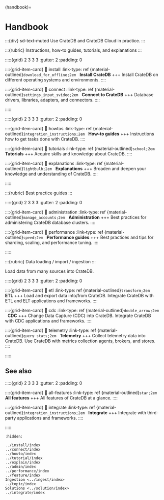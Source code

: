 (handbook)=

# Handbook

:::{div} sd-text-muted
Use CrateDB and CrateDB Cloud in practice.
:::

:::{rubric} Instructions, how-to guides, tutorials, and explanations
:::

:::::{grid} 2 3 3 3
:gutter: 2
:padding: 0

::::{grid-item-card}
:link: install
:link-type: ref
{material-outlined}`download_for_offline;2em` &nbsp; **Install CrateDB**
+++
Install CrateDB on different operating systems and environments.
::::

::::{grid-item-card}
:link: connect
:link-type: ref
{material-outlined}`settings_input_svideo;2em` &nbsp; **Connect to CrateDB**
+++
Database drivers, libraries, adapters, and connectors.
::::

:::::


:::::{grid} 2 3 3 3
:gutter: 2
:padding: 0

::::{grid-item-card}
:link: howtos
:link-type: ref
{material-outlined}`integration_instructions;2em` &nbsp; **How-to guides**
+++
Instructions how to get tasks done with CrateDB.
::::

::::{grid-item-card}
:link: tutorials
:link-type: ref
{material-outlined}`school;2em` &nbsp; **Tutorials**
+++
Acquire skills and knowledge about CrateDB.
::::

::::{grid-item-card}
:link: explanations
:link-type: ref
{material-outlined}`lightbulb;2em` &nbsp; **Explanations**
+++
Broaden and deepen your knowledge and understanding of CrateDB.
::::

:::::

:::{rubric} Best practice guides
:::

:::::{grid} 2 3 3 3
:gutter: 2
:padding: 0

::::{grid-item-card}
:link: administration
:link-type: ref
{material-outlined}`manage_accounts;2em` &nbsp; **Administration**
+++
Best practices for administering CrateDB database clusters.
::::

::::{grid-item-card}
:link: performance
:link-type: ref
{material-outlined}`speed;2em` &nbsp; **Performance guides**
+++
Best practices and tips for sharding, scaling, and performance tuning.
::::

:::::

:::{rubric} Data loading / import / ingestion
:::

Load data from many sources into CrateDB.

:::::{grid} 2 3 3 3
:gutter: 2
:padding: 0

::::{grid-item-card}
:link: etl
:link-type: ref
{material-outlined}`transform;2em` &nbsp; **ETL**
+++
Load and export data into/from CrateDB.
Integrate CrateDB with ETL and ELT applications and frameworks.
::::

::::{grid-item-card}
:link: cdc
:link-type: ref
{material-outlined}`double_arrow;2em` &nbsp; **CDC**
+++
Change Data Capture (CDC) into CrateDB.
Integrate CrateDB with CDC applications and frameworks.
::::

::::{grid-item-card}
:link: telemetry
:link-type: ref
{material-outlined}`query_stats;2em` &nbsp; **Telemetry**
+++
Collect telemetry data into CrateDB.
Use CrateDB with metrics collection agents, brokers, and stores.
::::

:::::

## See also

:::::{grid} 2 3 3 3
:gutter: 2
:padding: 0

::::{grid-item-card}
:link: all-features
:link-type: ref
{material-outlined}`star;2em` &nbsp; **All features**
+++
All features of CrateDB at a glance.
::::

::::{grid-item-card}
:link: integrate
:link-type: ref
{material-outlined}`integration_instructions;2em` &nbsp; **Integrate**
+++
Integrate with third-party applications and frameworks.
::::

:::::


```{toctree}
:hidden:

../install/index
../connect/index
../howto/index
../tutorial/index
../explain/index
../admin/index
../performance/index
../feature/index
Ingestion <../ingest/index>
../topic/index
Solutions <../solution/index>
../integrate/index
```

